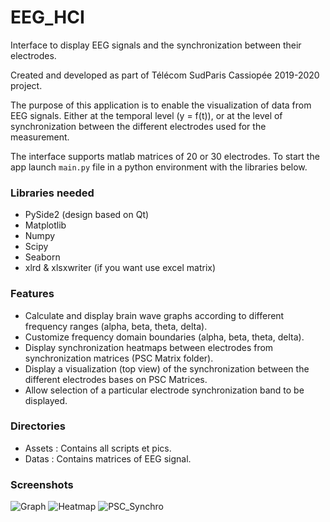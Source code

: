 # EEG_HCI
Interface to display EEG signals and the synchronization between their electrodes.

Created and developed as part of Télécom SudParis Cassiopée 2019-2020 project.

The purpose of this application is to enable the visualization of data from EEG signals.
Either at the temporal level (y = f(t)), or at the level of synchronization between the different electrodes used for the measurement.

The interface supports matlab matrices of 20 or 30 electrodes.
To start the app launch `main.py` file in a python environment with the libraries below.

### Libraries needed
* PySide2 (design based on Qt)
* Matplotlib
* Numpy
* Scipy
* Seaborn
* xlrd & xlsxwriter (if you want use excel matrix)

### Features
* Calculate and display brain wave graphs according to different frequency ranges (alpha, beta, theta, delta).
* Customize frequency domain boundaries (alpha, beta, theta, delta).
* Display synchronization heatmaps between electrodes from synchronization matrices (PSC Matrix folder).
* Display a visualization (top view) of the synchronization between the different electrodes bases on PSC Matrices.
* Allow selection of a particular electrode synchronization band to be displayed.

### Directories
* Assets : Contains all scripts et pics.
* Datas : Contains matrices of EEG signal.

### Screenshots
![Graph](http://louiscaldas.fr/IHM/graph.png)
![Heatmap](http://louiscaldas.fr/IHM/heatmap.png)
![PSC_Synchro](http://louiscaldas.fr/IHM/synchro_psc.png)
